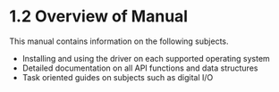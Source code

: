# 1.2	Overview of Manual

This manual contains information on the following subjects.

* Installing and using the driver on each supported operating system
* Detailed documentation on all API functions and data structures
* Task oriented guides on subjects such as digital I/O

